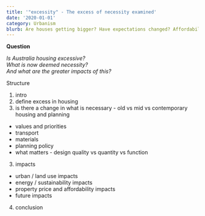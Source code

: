 ```yaml
---
title: '"excessity" - The excess of necessity examined'
date: '2020-01-01'
category: Urbanism
blurb: Are houses getting bigger? Have expectations changed? Affordability & sustainability anyone?
---
```


**Question**

*Is Australia housing excessive?  
What is now deemed necessity?  
And what are the greater impacts of this?*

Structure

1. intro
2. define excess in housing
3. is there a change in what is necessary - old vs mid vs contemporary housing and planning
- values and priorities
- transport
- materials
- planning policy
- what matters - design quality vs quantity vs function
3. impacts
- urban / land use impacts
- energy / sustainability impacts
- property price and affordability impacts
- future impacts
4. conclusion
